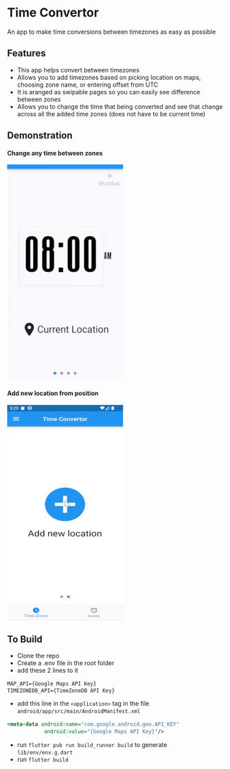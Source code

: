 # Time Convertor

An app to make time conversions between timezones as easy as possible

## Features
- This app helps convert between timezones
- Allows you to add timezones based on picking location on maps, choosing zone name, or entering offset from UTC
- It is aranged as swipable pages so you can easily see difference between zones
- Allows you to change the time that being converted and see that change across all the added time zones (does not have to be current time)

## Demonstration
#### Change any time between zones
![](assets/change_between_zones_example.gif)  

#### Add new location from position
![](assets/add_location_example.gif)

## To Build
- Clone the repo
- Create a .env file in the root folder
- add these 2 lines to it 
```
MAP_API={Google Maps API Key}
TIMEZONEDB_API={TimeZoneDB API Key}
```
- add this line in the `<application>` tag in the file `android/app/src/main/AndroidManifest.xml`
```xml
<meta-data android:name="com.google.android.geo.API_KEY"
            android:value="{Google Maps API Key}"/>
```
- run `flutter pub run build_runner build` to generate `lib/env/env.g.dart`
- run `flutter build`
